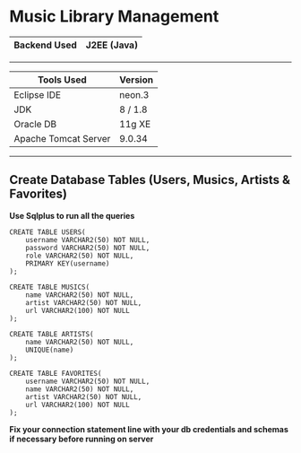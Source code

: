 # Music Library Management
| Backend Used | J2EE (Java) |
|--|--|
---
|Tools Used| Version |
|--|--|
| Eclipse IDE | neon.3 |
| JDK | 8 / 1.8 |
| Oracle DB | 11g XE |
| Apache Tomcat Server | 9.0.34 |
---
## Create Database Tables (Users, Musics, Artists & Favorites)
**Use Sqlplus to run all the queries**
```
CREATE TABLE USERS(
    username VARCHAR2(50) NOT NULL,
    password VARCHAR2(50) NOT NULL,
    role VARCHAR2(50) NOT NULL,
    PRIMARY KEY(username)
);

CREATE TABLE MUSICS(
    name VARCHAR2(50) NOT NULL,
    artist VARCHAR2(50) NOT NULL,
    url VARCHAR2(100) NOT NULL
);

CREATE TABLE ARTISTS(
    name VARCHAR2(50) NOT NULL,
    UNIQUE(name)
);

CREATE TABLE FAVORITES(
    username VARCHAR2(50) NOT NULL,
    name VARCHAR2(50) NOT NULL,
    artist VARCHAR2(50) NOT NULL,
    url VARCHAR2(100) NOT NULL
);
```
**Fix your connection statement line with your db credentials and schemas if necessary before running on server**